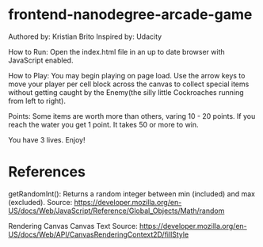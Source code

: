 frontend-nanodegree-arcade-game
===============================

Authored by: Kristian Brito
Inspired by: Udacity

How to Run:
Open the index.html file in an up to date browser with JavaScript enabled.

How to Play:
You may begin playing on page load. Use the arrow keys to move your
player per cell block across the canvas to collect special items without
getting caught by the Enemy(the silly little Cockroaches running from left to right).

Points:
Some items are worth more than others, varing 10 - 20 points.
If you reach the water you get 1 point.
It takes 50 or more to win.

You have 3 lives. Enjoy!

References
==========

getRandomInt(): Returns a random integer between min (included) and max (excluded).
Source: https://developer.mozilla.org/en-US/docs/Web/JavaScript/Reference/Global_Objects/Math/random

Rendering Canvas Canvas Text
Source: https://developer.mozilla.org/en-US/docs/Web/API/CanvasRenderingContext2D/fillStyle

